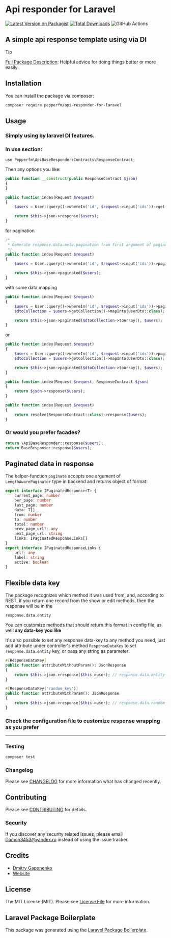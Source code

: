 # Api responder for Laravel

[![Latest Version on Packagist](https://img.shields.io/packagist/v/pepperfm/api-responder-for-laravel.svg?style=flat-square)](https://packagist.org/packages/pepperfm/api-responder--for-laravel)
[![Total Downloads](https://img.shields.io/packagist/dt/pepperfm/api-responder-for-laravel.svg?style=flat-square)](https://packagist.org/packages/pepperfm/api-responder-for-laravel)
![GitHub Actions](https://github.com/pepperfm/api-responder-for-laravel/actions/workflows/main.yml/badge.svg)

## A simple api response template using via DI

> [!TIP]
> <a href="https://pepperfm.github.io/api-responder-for-laravel" target="_blank">Full Package Description</a>: Helpful advice for doing things better or more easily.

## Installation

You can install the package via composer:

```bash
composer require pepperfm/api-responder-for-laravel
```

## Usage
### Simply using by laravel DI features.

### In use section:

`use Pepperfm\ApiBaseResponder\Contracts\ResponseContract;`

Then any options you like:

```php
public function __construct(public ResponseContract $json)
{
}

public function index(Request $request)
{
    $users = User::query()->whereIn('id', $request->input('ids'))->get();

    return $this->json->response($users);
}
```
for pagination
```php
/*
 * Generate response.data.meta.pagination from first argument of paginated() method  
 */
public function index(Request $request)
{
    $users = User::query()->whereIn('id', $request->input('ids'))->paginate();

    return $this->json->paginated($users);
}
```
with some data mapping
```php
public function index(Request $request)
{
    $users = User::query()->whereIn('id', $request->input('ids'))->paginate();
    $dtoCollection = $users->getCollection()->mapInto(UserDto::class);

    return $this->json->paginated($dtoCollection->toArray(), $users);
}
```
or
```php
public function index(Request $request)
{
    $users = User::query()->whereIn('id', $request->input('ids'))->paginate();
    $dtoCollection = $users->getCollection()->mapInto(UserDto::class);

    return $this->json->paginated($dtoCollection->toArray(), $users);
}

public function index(Request $request, ResponseContract $json)
{
    return $json->response($users);
}

public function index(Request $request)
{
    return resolve(ResponseContract::class)->response($users);
}
```
### Or would you prefer facades?
```php
return \ApiBaseResponder::response($users);
return BaseResponse::response($users);
```

## Paginated data in response

The helper-function `paginate` accepts one argument of `LengthAwarePaginator` type in backend and returns object of format:
```ts
export interface IPaginatedResponse<T> {
    current_page: number
    per_page: number
    last_page: number
    data: T[]
    from: number
    to: number
    total: number
    prev_page_url?: any
    next_page_url: string
    links: IPaginatedResponseLinks[]
}
export interface IPaginatedResponseLinks {
    url?: any
    label: string
    active: boolean
}
```

## Flexible data key
The package recognizes which method it was used from, and, according to REST, if you return one record from the show or edit methods, then the response will be in the
```
response.data.entity
```
You can customize methods that should return this format in config file, as well **any data-key you like**

It's also possible to set any response data-key to any method you need, just add attribute under controller's method `ResponseDataKey` to set `response.data.entity` key, or pass any string as parameter:
```php
#[ResponseDataKey]
public function attributeWithoutParam(): JsonResponse
{
    return $this->json->response($this->user); // response.data.entity
}

#[ResponseDataKey('random_key')]
public function attributeWithParam(): JsonResponse
{
    return $this->json->response($this->user); // response.data.random_key
}
```

### Check the configuration file to customize response wrapping as you prefer

---

### Testing

```bash
composer test
```

### Changelog

Please see [CHANGELOG](CHANGELOG.md) for more information what has changed recently.

## Contributing

Please see [CONTRIBUTING](CONTRIBUTING.md) for details.

### Security

If you discover any security related issues, please email Damon3453@yandex.ru instead of using the issue tracker.

## Credits

-   [Dmitry Gaponenko](https://github.com/pepperfm)
-   [Website](https://pepperfm.ru)

## License

The MIT License (MIT). Please see [License File](LICENSE.md) for more information.

## Laravel Package Boilerplate

This package was generated using the [Laravel Package Boilerplate](https://laravelpackageboilerplate.com).
